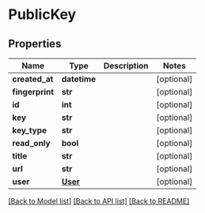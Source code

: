 # PublicKey

## Properties
Name | Type | Description | Notes
------------ | ------------- | ------------- | -------------
**created_at** | **datetime** |  | [optional]
**fingerprint** | **str** |  | [optional]
**id** | **int** |  | [optional]
**key** | **str** |  | [optional]
**key_type** | **str** |  | [optional]
**read_only** | **bool** |  | [optional]
**title** | **str** |  | [optional]
**url** | **str** |  | [optional]
**user** | [**User**](User.md) |  | [optional]

[[Back to Model list]](../README.md#documentation-for-models) [[Back to API list]](../README.md#documentation-for-api-endpoints) [[Back to README]](../README.md)



